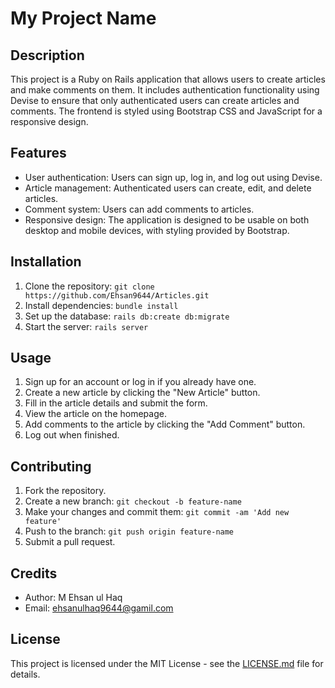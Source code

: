 # My Project Name

## Description
This project is a Ruby on Rails application that allows users to create articles and make comments on them. It includes authentication functionality using Devise to ensure that only authenticated users can create articles and comments. The frontend is styled using Bootstrap CSS and JavaScript for a responsive design.

## Features
- User authentication: Users can sign up, log in, and log out using Devise.
- Article management: Authenticated users can create, edit, and delete articles.
- Comment system: Users can add comments to articles.
- Responsive design: The application is designed to be usable on both desktop and mobile devices, with styling provided by Bootstrap.

## Installation
1. Clone the repository: `git clone https://github.com/Ehsan9644/Articles.git`
2. Install dependencies: `bundle install`
3. Set up the database: `rails db:create db:migrate`
4. Start the server: `rails server`

## Usage
1. Sign up for an account or log in if you already have one.
2. Create a new article by clicking the "New Article" button.
3. Fill in the article details and submit the form.
4. View the article on the homepage.
5. Add comments to the article by clicking the "Add Comment" button.
6. Log out when finished.

## Contributing
1. Fork the repository.
2. Create a new branch: `git checkout -b feature-name`
3. Make your changes and commit them: `git commit -am 'Add new feature'`
4. Push to the branch: `git push origin feature-name`
5. Submit a pull request.

## Credits
- Author: M Ehsan ul Haq
- Email: ehsanulhaq9644@gamil.com

## License
This project is licensed under the MIT License - see the [LICENSE.md](LICENSE.md) file for details.
